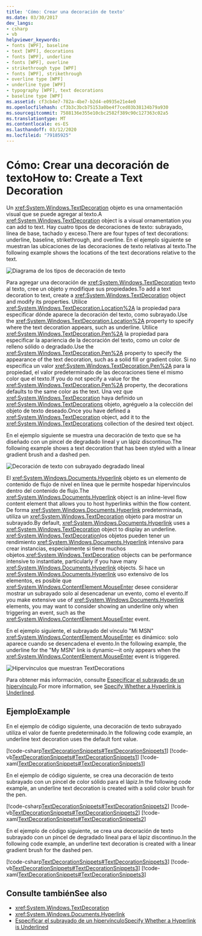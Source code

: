 ```yaml
---
title: 'Cómo: Crear una decoración de texto'
ms.date: 03/30/2017
dev_langs:
- csharp
- vb
helpviewer_keywords:
- fonts [WPF], baseline
- text [WPF], decorations
- fonts [WPF], underline
- fonts [WPF], overline
- strikethrough type [WPF]
- fonts [WPF], strikethrough
- overline type [WPF]
- underline type [WPF]
- typography [WPF], text decorations
- baseline type [WPF]
ms.assetid: cf3cb4e7-782a-4be7-b2d4-e0935e21e4e0
ms.openlocfilehash: cf3b3c3bcb75153a0be4f7ced03b38134b79a930
ms.sourcegitcommit: 7588136e355e10cbc2582f389c90c127363c02a5
ms.translationtype: MT
ms.contentlocale: es-ES
ms.lasthandoff: 03/12/2020
ms.locfileid: "79185925"
---
```

# <a name="how-to-create-a-text-decoration"></a><span data-ttu-id="5949b-102">Cómo: Crear una decoración de texto</span><span class="sxs-lookup"><span data-stu-id="5949b-102">How to: Create a Text Decoration</span></span>
<span data-ttu-id="5949b-103">Un <xref:System.Windows.TextDecoration> objeto es una ornamentación visual que se puede agregar al texto.</span><span class="sxs-lookup"><span data-stu-id="5949b-103">A <xref:System.Windows.TextDecoration> object is a visual ornamentation you can add to text.</span></span> <span data-ttu-id="5949b-104">Hay cuatro tipos de decoraciones de texto: subrayado, línea de base, tachado y exceso.</span><span class="sxs-lookup"><span data-stu-id="5949b-104">There are four types of text decorations: underline, baseline, strikethrough, and overline.</span></span> <span data-ttu-id="5949b-105">En el ejemplo siguiente se muestran las ubicaciones de las decoraciones de texto relativas al texto.</span><span class="sxs-lookup"><span data-stu-id="5949b-105">The following example shows the locations of the text decorations relative to the text.</span></span>  
  
 ![Diagrama de los tipos de decoración de texto](./media/how-to-create-a-text-decoration/text-decoration-types.gif)  
  
 <span data-ttu-id="5949b-107">Para agregar una decoración de <xref:System.Windows.TextDecoration> texto al texto, cree un objeto y modifique sus propiedades.</span><span class="sxs-lookup"><span data-stu-id="5949b-107">To add a text decoration to text, create a <xref:System.Windows.TextDecoration> object and modify its properties.</span></span> <span data-ttu-id="5949b-108">Utilice <xref:System.Windows.TextDecoration.Location%2A> la propiedad para especificar dónde aparece la decoración del texto, como subrayado.</span><span class="sxs-lookup"><span data-stu-id="5949b-108">Use the <xref:System.Windows.TextDecoration.Location%2A> property to specify where the text decoration appears, such as underline.</span></span> <span data-ttu-id="5949b-109">Utilice <xref:System.Windows.TextDecoration.Pen%2A> la propiedad para especificar la apariencia de la decoración del texto, como un color de relleno sólido o degradado.</span><span class="sxs-lookup"><span data-stu-id="5949b-109">Use the <xref:System.Windows.TextDecoration.Pen%2A> property to specify the appearance of the text decoration, such as a solid fill or gradient color.</span></span> <span data-ttu-id="5949b-110">Si no especifica un valor <xref:System.Windows.TextDecoration.Pen%2A> para la propiedad, el valor predeterminado de las decoraciones tiene el mismo color que el texto.</span><span class="sxs-lookup"><span data-stu-id="5949b-110">If you do not specify a value for the <xref:System.Windows.TextDecoration.Pen%2A> property, the decorations defaults to the same color as the text.</span></span> <span data-ttu-id="5949b-111">Una vez que <xref:System.Windows.TextDecoration> haya definido un <xref:System.Windows.TextDecorations> objeto, agréguelo a la colección del objeto de texto deseado.</span><span class="sxs-lookup"><span data-stu-id="5949b-111">Once you have defined a <xref:System.Windows.TextDecoration> object, add it to the <xref:System.Windows.TextDecorations> collection of the desired text object.</span></span>  
  
 <span data-ttu-id="5949b-112">En el ejemplo siguiente se muestra una decoración de texto que se ha diseñado con un pincel de degradado lineal y un lápiz discontinuo.</span><span class="sxs-lookup"><span data-stu-id="5949b-112">The following example shows a text decoration that has been styled with a linear gradient brush and a dashed pen.</span></span>  
  
 ![Decoración de texto con subrayado degradado lineal](./media/how-to-create-a-text-decoration/text-decoration-gradient.png)  
  
 <span data-ttu-id="5949b-114">El <xref:System.Windows.Documents.Hyperlink> objeto es un elemento de contenido de flujo de nivel en línea que le permite hospedar hipervínculos dentro del contenido de flujo.</span><span class="sxs-lookup"><span data-stu-id="5949b-114">The <xref:System.Windows.Documents.Hyperlink> object is an inline-level flow content element that allows you to host hyperlinks within the flow content.</span></span> <span data-ttu-id="5949b-115">De forma <xref:System.Windows.Documents.Hyperlink> predeterminada, utiliza un <xref:System.Windows.TextDecoration> objeto para mostrar un subrayado.</span><span class="sxs-lookup"><span data-stu-id="5949b-115">By default, <xref:System.Windows.Documents.Hyperlink> uses a <xref:System.Windows.TextDecoration> object to display an underline.</span></span> <span data-ttu-id="5949b-116"><xref:System.Windows.TextDecoration>los objetos pueden tener un rendimiento <xref:System.Windows.Documents.Hyperlink> intensivo para crear instancias, especialmente si tiene muchos objetos.</span><span class="sxs-lookup"><span data-stu-id="5949b-116"><xref:System.Windows.TextDecoration> objects can be performance intensive to instantiate, particularly if you have many <xref:System.Windows.Documents.Hyperlink> objects.</span></span> <span data-ttu-id="5949b-117">Si hace un <xref:System.Windows.Documents.Hyperlink> uso extensivo de los elementos, es posible que <xref:System.Windows.ContentElement.MouseEnter> desee considerar mostrar un subrayado solo al desencadenar un evento, como el evento.</span><span class="sxs-lookup"><span data-stu-id="5949b-117">If you make extensive use of <xref:System.Windows.Documents.Hyperlink> elements, you may want to consider showing an underline only when triggering an event, such as the <xref:System.Windows.ContentElement.MouseEnter> event.</span></span>  
  
 <span data-ttu-id="5949b-118">En el ejemplo siguiente, el subrayado del vínculo "Mi MSN" <xref:System.Windows.ContentElement.MouseEnter> es dinámico: solo aparece cuando se desencadena el evento.</span><span class="sxs-lookup"><span data-stu-id="5949b-118">In the following example, the underline for the "My MSN" link is dynamic—it only appears when the <xref:System.Windows.ContentElement.MouseEnter> event is triggered.</span></span>  
  
 ![Hipervínculos que muestran TextDecorations](./media/how-to-create-a-text-decoration/text-decorations-hyperlinks.png)  

 <span data-ttu-id="5949b-120">Para obtener más información, consulte [Especificar el subrayado de un hipervínculo](how-to-specify-whether-a-hyperlink-is-underlined.md).</span><span class="sxs-lookup"><span data-stu-id="5949b-120">For more information, see [Specify Whether a Hyperlink is Underlined](how-to-specify-whether-a-hyperlink-is-underlined.md).</span></span>  
  
## <a name="example"></a><span data-ttu-id="5949b-121">Ejemplo</span><span class="sxs-lookup"><span data-stu-id="5949b-121">Example</span></span>  
 <span data-ttu-id="5949b-122">En el ejemplo de código siguiente, una decoración de texto subrayado utiliza el valor de fuente predeterminado.</span><span class="sxs-lookup"><span data-stu-id="5949b-122">In the following code example, an underline text decoration uses the default font value.</span></span>  
  
 [!code-csharp[TextDecorationSnippets#TextDecorationSnippets1](~/samples/snippets/csharp/VS_Snippets_Wpf/TextDecorationSnippets/CSharp/Window1.xaml.cs#textdecorationsnippets1)]
 [!code-vb[TextDecorationSnippets#TextDecorationSnippets1](~/samples/snippets/visualbasic/VS_Snippets_Wpf/TextDecorationSnippets/visualbasic/window1.xaml.vb#textdecorationsnippets1)]
 [!code-xaml[TextDecorationSnippets#TextDecorationSnippets1](~/samples/snippets/csharp/VS_Snippets_Wpf/TextDecorationSnippets/CSharp/Window1.xaml#textdecorationsnippets1)]  
  
 <span data-ttu-id="5949b-123">En el ejemplo de código siguiente, se crea una decoración de texto subrayado con un pincel de color sólido para el lápiz.</span><span class="sxs-lookup"><span data-stu-id="5949b-123">In the following code example, an underline text decoration is created with a solid color brush for the pen.</span></span>  
  
 [!code-csharp[TextDecorationSnippets#TextDecorationSnippets2](~/samples/snippets/csharp/VS_Snippets_Wpf/TextDecorationSnippets/CSharp/Window1.xaml.cs#textdecorationsnippets2)]
 [!code-vb[TextDecorationSnippets#TextDecorationSnippets2](~/samples/snippets/visualbasic/VS_Snippets_Wpf/TextDecorationSnippets/visualbasic/window1.xaml.vb#textdecorationsnippets2)]
 [!code-xaml[TextDecorationSnippets#TextDecorationSnippets2](~/samples/snippets/csharp/VS_Snippets_Wpf/TextDecorationSnippets/CSharp/Window1.xaml#textdecorationsnippets2)]  
  
 <span data-ttu-id="5949b-124">En el ejemplo de código siguiente, se crea una decoración de texto subrayado con un pincel de degradado lineal para el lápiz discontinuo.</span><span class="sxs-lookup"><span data-stu-id="5949b-124">In the following code example, an underline text decoration is created with a linear gradient brush for the dashed pen.</span></span>  
  
 [!code-csharp[TextDecorationSnippets#TextDecorationSnippets3](~/samples/snippets/csharp/VS_Snippets_Wpf/TextDecorationSnippets/CSharp/Window1.xaml.cs#textdecorationsnippets3)]
 [!code-vb[TextDecorationSnippets#TextDecorationSnippets3](~/samples/snippets/visualbasic/VS_Snippets_Wpf/TextDecorationSnippets/visualbasic/window1.xaml.vb#textdecorationsnippets3)]
 [!code-xaml[TextDecorationSnippets#TextDecorationSnippets3](~/samples/snippets/csharp/VS_Snippets_Wpf/TextDecorationSnippets/CSharp/Window1.xaml#textdecorationsnippets3)]  
  
## <a name="see-also"></a><span data-ttu-id="5949b-125">Consulte también</span><span class="sxs-lookup"><span data-stu-id="5949b-125">See also</span></span>

- <xref:System.Windows.TextDecoration>
- <xref:System.Windows.Documents.Hyperlink>
- [<span data-ttu-id="5949b-126">Especificar el subrayado de un hipervínculo</span><span class="sxs-lookup"><span data-stu-id="5949b-126">Specify Whether a Hyperlink is Underlined</span></span>](how-to-specify-whether-a-hyperlink-is-underlined.md)
